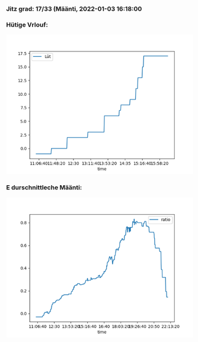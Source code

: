 ### Jitz grad: 17/33 (Määnti, 2022-01-03 16:18:00

### Hütige Vrlouf:
![Graph](Today.png)

### E durschnittleche Määnti:
![Graph](Määnti.png)
